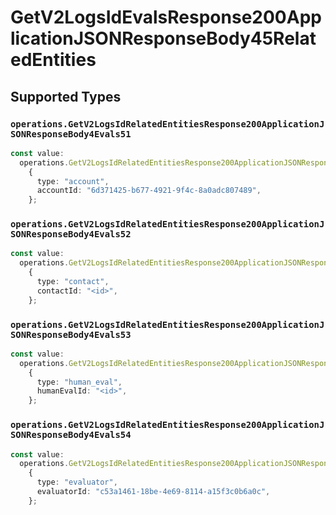 # GetV2LogsIdEvalsResponse200ApplicationJSONResponseBody45RelatedEntities


## Supported Types

### `operations.GetV2LogsIdRelatedEntitiesResponse200ApplicationJSONResponseBody4Evals51`

```typescript
const value:
  operations.GetV2LogsIdRelatedEntitiesResponse200ApplicationJSONResponseBody4Evals51 =
    {
      type: "account",
      accountId: "6d371425-b677-4921-9f4c-8a0adc807489",
    };
```

### `operations.GetV2LogsIdRelatedEntitiesResponse200ApplicationJSONResponseBody4Evals52`

```typescript
const value:
  operations.GetV2LogsIdRelatedEntitiesResponse200ApplicationJSONResponseBody4Evals52 =
    {
      type: "contact",
      contactId: "<id>",
    };
```

### `operations.GetV2LogsIdRelatedEntitiesResponse200ApplicationJSONResponseBody4Evals53`

```typescript
const value:
  operations.GetV2LogsIdRelatedEntitiesResponse200ApplicationJSONResponseBody4Evals53 =
    {
      type: "human_eval",
      humanEvalId: "<id>",
    };
```

### `operations.GetV2LogsIdRelatedEntitiesResponse200ApplicationJSONResponseBody4Evals54`

```typescript
const value:
  operations.GetV2LogsIdRelatedEntitiesResponse200ApplicationJSONResponseBody4Evals54 =
    {
      type: "evaluator",
      evaluatorId: "c53a1461-18be-4e69-8114-a15f3c0b6a0c",
    };
```

